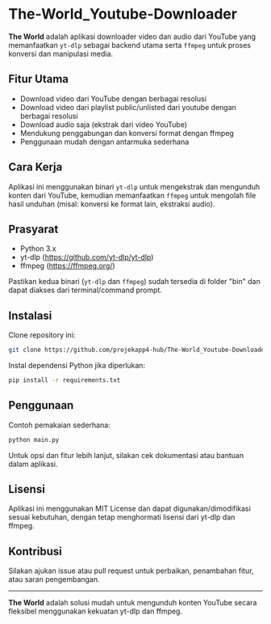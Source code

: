 # The-World_Youtube-Downloader

**The World** adalah aplikasi downloader video dan audio dari YouTube yang memanfaatkan `yt-dlp` sebagai backend utama serta `ffmpeg` untuk proses konversi dan manipulasi media.

## Fitur Utama
- Download video dari YouTube dengan berbagai resolusi
- Download video dari playlist public/unlisted dari youtube dengan berbagai resolusi
- Download audio saja (ekstrak dari video YouTube)
- Mendukung penggabungan dan konversi format dengan ffmpeg
- Penggunaan mudah dengan antarmuka sederhana

## Cara Kerja
Aplikasi ini menggunakan binari `yt-dlp` untuk mengekstrak dan mengunduh konten dari YouTube, kemudian memanfaatkan `ffmpeg` untuk mengolah file hasil unduhan (misal: konversi ke format lain, ekstraksi audio).

## Prasyarat
- Python 3.x
- yt-dlp (https://github.com/yt-dlp/yt-dlp)
- ffmpeg (https://ffmpeg.org/)

Pastikan kedua binari (`yt-dlp` dan `ffmpeg`) sudah tersedia di folder "bin" dan dapat diakses dari terminal/command prompt.

## Instalasi
Clone repository ini:
```bash
git clone https://github.com/projekapp4-hub/The-World_Youtube-Downloader.git
```
Instal dependensi Python jika diperlukan:
```bash
pip install -r requirements.txt
```

## Penggunaan
Contoh pemakaian sederhana:
```bash
python main.py
```
Untuk opsi dan fitur lebih lanjut, silakan cek dokumentasi atau bantuan dalam aplikasi.

## Lisensi
Aplikasi ini menggunakan MIT License dan dapat digunakan/dimodifikasi sesuai kebutuhan, dengan tetap menghormati lisensi dari yt-dlp dan ffmpeg.

## Kontribusi
Silakan ajukan issue atau pull request untuk perbaikan, penambahan fitur, atau saran pengembangan.

---
**The World** adalah solusi mudah untuk mengunduh konten YouTube secara fleksibel menggunakan kekuatan yt-dlp dan ffmpeg.
